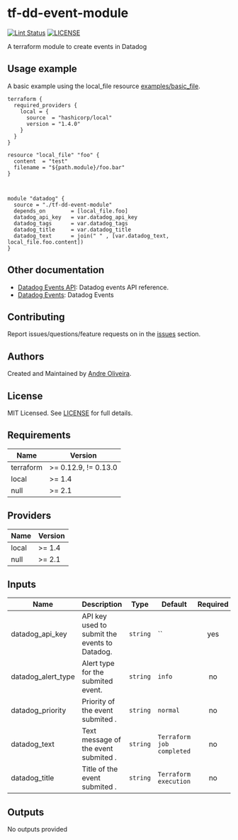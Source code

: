 # tf-dd-event-module

[![Lint Status](https://github.com/terraform-aws-modules/terraform-aws-eks/workflows/Lint/badge.svg)](https://github.com/terraform-aws-modules/terraform-aws-eks/actions)
[![LICENSE](https://img.shields.io/github/license/terraform-aws-modules/terraform-aws-eks)](https://github.com/tf-dd-event-module/blob/master/LICENSE)

A terraform module to create events in Datadog

## Usage example

A basic example using the local_file resource [examples/basic_file](https://github.com/tf-dd-event-module/tree/master/examples/basic).

```hcl
terraform {
  required_providers {
    local = {
      source  = "hashicorp/local"
      version = "1.4.0"
    }
  }
}

resource "local_file" "foo" {
  content  = "test"
  filename = "${path.module}/foo.bar"
}



module "datadog" {
  source = "./tf-dd-event-module"
  depends_on 		= [local_file.foo]
  datadog_api_key 	= var.datadog_api_key
  datadog_tags 		= var.datadog_tags
  datadog_title   	= var.datadog_title
  datadog_text    	= join(" " , [var.datadog_text, local_file.foo.content])
}
```

## Other documentation

* [Datadog Events API](https://docs.datadoghq.com/api/v1/events/): Datadog events API reference.
* [Datadog Events](https://docs.datadoghq.com/events/): Datadog Events


## Contributing

Report issues/questions/feature requests on in the [issues](https://github.com/tf-dd-event-module/issues/new) section.


## Authors

Created and Maintained by [Andre Oliveira](https://github.com/affoliveira).

## License

MIT Licensed. See [LICENSE](https://github.com/tf-dd-event-module/tree/master/LICENSE) for full details.

## Requirements

| Name | Version |
|------|---------|
| terraform | >= 0.12.9, != 0.13.0 |
| local | >= 1.4 |
| null | >= 2.1 |


## Providers

| Name | Version |
|------|---------|
| local | >= 1.4 |
| null | >= 2.1 |

## Inputs

| Name | Description | Type | Default | Required |
|------|-------------|------|---------|:--------:|
| datadog_api_key | API key used to submit the events to Datadog. | `string` | `` | yes |
| datadog_alert_type | Alert type for the submited event. | `string` | `info` | no |
| datadog_priority | Priority of the event submited . | `string` | `normal` | no |
| datadog_text | Text message of the event submited . | `string` | `Terraform job completed` | no |
| datadog_title | Title of the event submited . | `string` | `Terraform execution` | no |

## Outputs

No outputs provided
